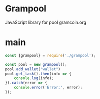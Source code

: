 # Grampool
JavaScript library for pool gramcoin.org
# main
```js
const {grampool} = require('./grampool');

const pool = new grampool();
pool.add_wallet("wallet")
pool.get_task().then(info => {
    console.log(info);
}).catch(error => {
    console.error('Error:', error);
});
```
